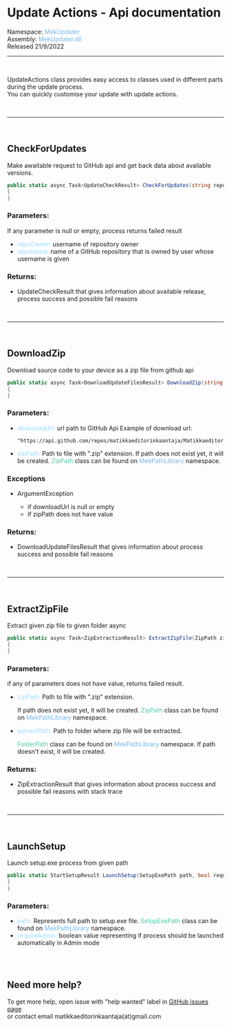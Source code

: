 # Update Actions - Api documentation

Namespace: <span style="color:#75B6E7"> MekUpdater</span>  
Assembly: <span style="color:#75B6E7"> MekUpdater.dll</span>  
Released 21/9/2022

<hr/>  
<br/>

UpdateActions class provides easy access to classes used in different parts during the update process.  
You can quickly customise your update with update actions.

<br/>
<hr/>
<br/>

## CheckForUpdates

Make awaitable request to GitHub api and get back data about available versions.

```csharp
public static async Task<UpdateCheckResult> CheckForUpdates(string repoOwner, string repoName)
{
}
```

### Parameters:

If any parameter is null or empty, process returns failed result

- <span style="color:#9CDCFE">repoOwner:</span> username of repository owner
- <span style="color:#9CDCFE">repoName:</span> name of a GitHub repository that is owned by user whose username is given

### Returns:

- UpdateCheckResult that gives information about available release, process success and possible fail reasons

<br/>
<hr/>
<br/>

## DownloadZip

Download source code to your device as a zip file from github api

```csharp
public static async Task<DownloadUpdateFilesResult> DownloadZip(string downloadUrl, ZipPath zipPath)
{
}
```

### Parameters:

- <span style="color:#9CDCFE">downloadUrl:</span> url path to GitHub Api
  Example of download url:

  ```
  "https://api.github.com/repos/matikkaeditorinkaantaja/Matikkaeditorinkaantaja/zipball/v3.1.6"
  ```

- <span style="color:#9CDCFE">zipPath:</span> Path to file with ".zip" extension. If path does not exist yet, it will be created. <span style="color:#4EC9B0">ZipPath</span> class can be found on <span style="color:#75B6E7">MekPathLibrary</span> namespace.

### Exceptions

- ArgumentException

  - if downloadUrl is null or empty
  - if zipPath does not have value

### Returns:

- DownloadUpdateFilesResult that gives information about process success and possible fail reasons

<br/>
<hr/>
<br/>

## ExtractZipFile

Extract given zip file to given folder async

```csharp
public static async Task<ZipExtractionResult> ExtractZipFile(ZipPath zipPath, FolderPath extractPath)
{
}

```

### Parameters:

if any of parameters does not have value, returns failed result.

- <span style="color:#9CDCFE">zipPath:</span> Path to file with ".zip" extension.

  If path does not exist yet, it will be created. <span style="color:#4EC9B0">ZipPath</span> class can be found on <span style="color:#75B6E7">MekPathLibrary</span> namespace.

- <span style="color:#9CDCFE">extractPath:</span> Path to folder where zip file will be extracted.

  <span style="color:#4EC9B0">FolderPath</span> class can be found on <span style="color:#75B6E7">MekPathLibrary</span> namespace. If path doesn't exist, it will be created.

### Returns:

- ZipExtractionResult that gives information about process success and possible fail reasons with stack trace

<br/>
<hr/>
<br/>

## LaunchSetup

Launch setup.exe process from given path

```csharp
public static StartSetupResult LaunchSetup(SetupExePath path, bool requireAdmin = true)
{
}
```

### Parameters:

- <span style="color:#9CDCFE">path:</span> Represents full path to setup.exe file. <span style="color:#4EC9B0">SetupExePath</span> class can be found on <span style="color:#75B6E7">MekPathLibrary</span> namespace.
- <span style="color:#9CDCFE">requireAdmin:</span> boolean value representing if process should be launched automatically in Admin mode

<br/>
<br/>

## Need more help?

To get more help, open issue with "help wanted" label in [GitHub issues page](https://github.com/matikkaeditorinkaantaja/MekUpdater/issues/)  
or contact email matikkaeditorinkaantaja(at)gmail.com
